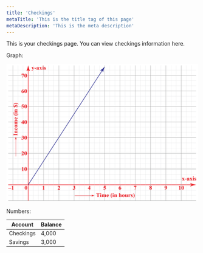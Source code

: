 ```yaml
---
title: 'Checkings'
metaTitle: 'This is the title tag of this page'
metaDescription: 'This is the meta description'
---
```


This is your checkings page. You can view checkings information here.

Graph:

![Checking Graph](../src/components/images/graph.png)

Numbers:

| Account   | Balance |
| --------- | ------- |
| Checkings | 4,000   |
| Savings   | 3,000   |
